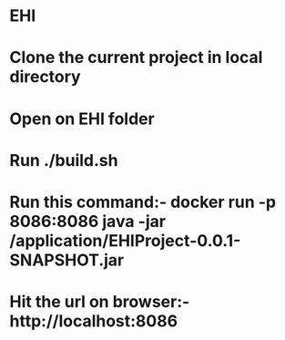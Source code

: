 # EHI

# Clone the current project in local directory

# Open on EHI folder

# Run ./build.sh

# Run this command:-  docker run -p 8086:8086 java -jar /application/EHIProject-0.0.1-SNAPSHOT.jar

# Hit the url on browser:- http://localhost:8086

